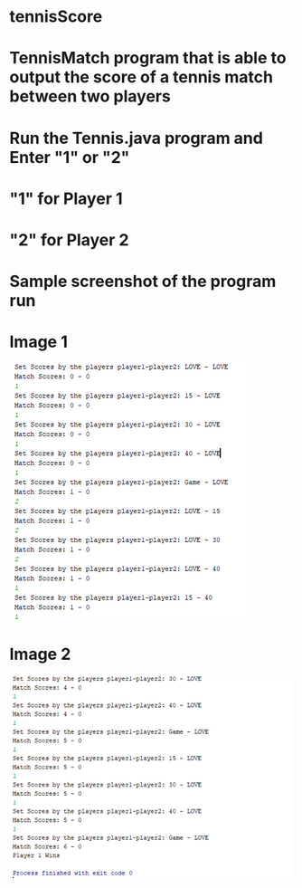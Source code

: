# tennisScore
# TennisMatch program that is able to output the score of a tennis match between two players

# Run the Tennis.java program and Enter "1" or "2"
# "1" for Player 1
# "2" for Player 2 
# Sample screenshot of the program run
# Image 1
![image](https://github.com/caushik/tennisScore/blob/master/Capture%201.PNG)

# Image 2
![image](https://github.com/caushik/tennisScore/blob/master/Capture%202.PNG)
